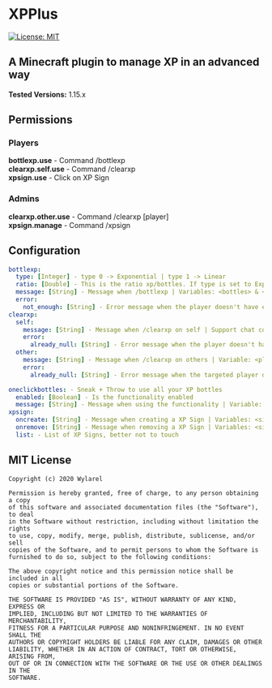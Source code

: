 # XPPlus
[![License: MIT](https://img.shields.io/badge/License-MIT-green.svg)](https://raw.githubusercontent.com/Wylarel/XPPlus/master/LICENSE)
## A Minecraft plugin to manage XP in an advanced way

**Tested Versions:** 1.15.x

## Permissions
### Players
**bottlexp.use** - Command /bottlexp  
**clearxp.self.use** - Command /clearxp  
**xpsign.use** - Click on XP Sign  
### Admins
**clearxp.other.use** - Command /clearxp \[player\]  
**xpsign.manage** - Command /xpsign  

## Configuration
```yaml
bottlexp:
  type: [Integer] - type 0 -> Exponential | type 1 -> Linear
  ratio: [Double] - This is the ratio xp/bottles. If type is set to Exponential (default), 1.0 means that you get the same amount of xp that you have when you transform it in bottles. If type is set to Linear, this is the number of xp bottles that you'll get per level. To avoid abuse, if the number of bottles that the player should get is not an integer, we round down.
  message: [String] - Message when /bottlexp | Variables: <bottles> & <levels> | Support chat color (&)
  error:
    not_enough: [String] - Error message when the player doesn't have enough XP | Support chat color (&)
clearxp:
  self:
    message: [String] - Message when /clearxp on self | Support chat color (&)
    error:
      already_null: [String] - Error message when the player doesn't have XP | Support chat color (&)
  other:
    message: [String] - Message when /clearxp on others | Variable: <player> | Support chat color (&)
    error:
      already_null: [String] - Error message when the targeted player doesn't have XP | Variables: <player> | Support chat color (&)

oneclickbottles: - Sneak + Throw to use all your XP bottles
  enabled: [Boolean] - Is the functionality enabled
  message: [String] - Message when using the functionality | Variable: <bottles> | Support chat color (&)
xpsign:
  oncreate: [String] - Message when creating a XP Sign | Variables: <sign> & <location> | Support chat color (&)
  onremove: [String] - Message when removing a XP Sign | Variables: <sign> & <location> | Support chat color (&)
  list: - List of XP Signs, better not to touch
```

## MIT License
```
Copyright (c) 2020 Wylarel

Permission is hereby granted, free of charge, to any person obtaining a copy
of this software and associated documentation files (the "Software"), to deal
in the Software without restriction, including without limitation the rights
to use, copy, modify, merge, publish, distribute, sublicense, and/or sell
copies of the Software, and to permit persons to whom the Software is
furnished to do so, subject to the following conditions:

The above copyright notice and this permission notice shall be included in all
copies or substantial portions of the Software.

THE SOFTWARE IS PROVIDED "AS IS", WITHOUT WARRANTY OF ANY KIND, EXPRESS OR
IMPLIED, INCLUDING BUT NOT LIMITED TO THE WARRANTIES OF MERCHANTABILITY,
FITNESS FOR A PARTICULAR PURPOSE AND NONINFRINGEMENT. IN NO EVENT SHALL THE
AUTHORS OR COPYRIGHT HOLDERS BE LIABLE FOR ANY CLAIM, DAMAGES OR OTHER
LIABILITY, WHETHER IN AN ACTION OF CONTRACT, TORT OR OTHERWISE, ARISING FROM,
OUT OF OR IN CONNECTION WITH THE SOFTWARE OR THE USE OR OTHER DEALINGS IN THE
SOFTWARE.
```
